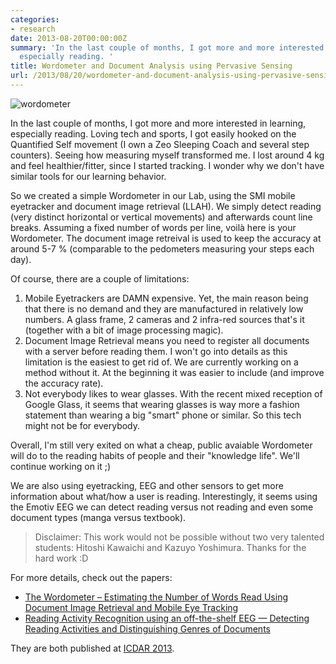 ```yaml
---
categories:
- research
date: 2013-08-20T00:00:00Z
summary: 'In the last couple of months, I got more and more interested in learning,
  especially reading. '
title: Wordometer and Document Analysis using Pervasive Sensing
url: /2013/08/20/wordometer-and-document-analysis-using-pervasive-sensing/
---
```


![wordometer](/images/wordometer.png)

In the last couple of months, I got more and more interested in learning, especially reading.
Loving tech and sports, I got easily hooked on the Quantified Self movement (I own a Zeo Sleeping Coach and several step counters).
Seeing how measuring myself transformed me. I lost around 4 kg and feel healthier/fitter, since
I started tracking. I wonder why we don't have similar tools for our learning behavior.

So we created a simple Wordometer in our Lab, using the SMI mobile eyetracker and document image retrieval
(LLAH). We simply detect reading (very distinct horizontal or vertical movements) and afterwards count line breaks.
Assuming a fixed number of words per line, voilà here is your Wordometer. The document image retreival is used
to keep the accuracy at around 5-7 % (comparable to the pedometers measuring your steps each day).

Of course, there are a couple of limitations:

1. Mobile Eyetrackers are DAMN expensive. Yet, the main reason being that there is no demand and they are manufactured in relatively low numbers. A glass frame, 2 cameras and 2 infra-red sources that's it (together with a bit of image processing magic).
2. Document Image Retrieval means you need to register all documents with a server before reading them. I won't go into details as this limitation is the easiest to get rid of. We are currently working on a method without it. At the beginning it was easier to include (and improve the accuracy rate).
3. Not everybody likes to wear glasses. With the recent mixed reception of Google Glass, it seems that wearing glasses is way more a fashion statement than wearing a big "smart" phone or similar. So this tech might not be for everybody.

Overall, I'm still very exited on what a cheap, public avaiable Wordometer will do to the reading habits of people and their "knowledge life".
We'll continue working on it ;)

We are also using eyetracking, EEG and other sensors to get more information about what/how a user is reading.
Interestingly, it seems using the Emotiv EEG we can detect reading versus not reading and even some document types
(manga versus textbook). 

>Disclaimer: 
>This work would not be possible without two very talented students: Hitoshi Kawaichi and Kazuyo Yoshimura.
>Thanks for the hard work :D


For more details, check out the papers:
* [The Wordometer – Estimating the Number of Words Read Using Document Image Retrieval and Mobile Eye Tracking](/papers/kunze2013reading.pdf)
* [Reading Activity Recognition using an off-the-shelf EEG — Detecting Reading Activities and Distinguishing Genres of Documents](/papers/kunze2013wordometer.pdf)

They are both published at [ICDAR 2013](http://icdar2013.org). 
